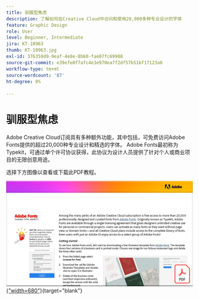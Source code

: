 ```yaml
---
title: 驯服型焦虑
description: 了解如何在Creative Cloud中访问和使用20,000多种专业设计的字体
feature: Graphic Design
role: User
level: Beginner, Intermediate
jira: KT-10963
thumb: KT-10963.jpg
exl-id: 376359d9-9eaf-4e8e-8b60-fae07fc69908
source-git-commit: e39efe0f7afc4e3e970ea7f2df57b51bf17123a6
workflow-type: tm+mt
source-wordcount: '87'
ht-degree: 0%

---
```


# 驯服型焦虑

Adobe Creative Cloud订阅具有多种额外功能，其中包括，可免费访问Adobe Fonts提供的超过20,000种专业设计和精选的字体。 Adobe Fonts最初称为Typekit，可通过单个许可协议获得，此协议为设计人员提供了针对个人或商业项目的无限创意用途。

选择下方图像以查看或下载此PDF教程。

[![教程的第一页图像](assets/TamingTypeAnxiety.png){&quot;width=680&quot;}](assets/Adobe-Fonts-Taming-Font-Anxiety.pdf){target="blank"}
